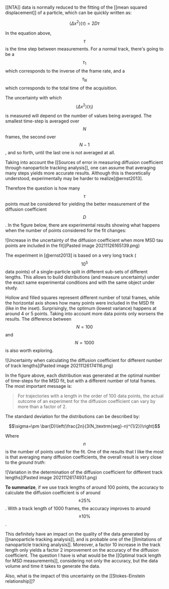 [[NTA]] data is normally reduced to the fitting of the [[mean squared displacement]] of a particle, which can be quickly written as:

$$\left<\Delta x^2\right>(\tau) = 2D\tau$$

In the equation above, $$\tau$$ is the time step between measurements. For a normal track, there's going to be a $$\tau_1$$ which corresponds to the inverse of the frame rate, and a $$\tau_N$$ which corresponds to the total time of the acquisition. 

The uncertainty with which $$\left<\Delta x^2\right>(\tau_i)$$ is measured will depend on the number of values being averaged. The smallest time-step is averaged over $$N$$ frames, the second over $$N-1$$, and so forth, until the last one is not averaged at all. 

Taking into account the [[Sources of error in measuring diffusion coefficient through nanoparticle tracking analysis]], one can assume that averaging many steps yields more accurate results. Although this is theoretically understood, experimentally may be harder to realize[@ernst2013]. 

Therefore the question is how many $$\tau$$ points must be considered for yielding the better measurement of the diffusion coefficient $$D$$. In the figure below, there are experimental results showing what happens when the number of points considered for the fit changes:

![Increase in the uncertainty of the diffusion coefficient when more MSD tau points are included in the fit](Pasted image 20211126165139.png)

The experiment in [@ernst2013] is based on a very long track ($$10^5$$ data points) of a single-particle split in different sub-sets of different lengths. This allows to build distributions (and measure uncertainty) under the exact same experimental conditions and with the same object under study. 

Hollow and filled squares represent different number of total frames, while the horizontal axis shows how many points were included in the MSD fit (like in the inset). Surprisingly, the optimum (lowest variance) happens at around 4 or 5 points. Taking into account more data points only worsens the results. The difference between $$N=100$$ and $$N=1000$$ is also worth exploring. 

![Uncertainty when calculating the diffusion coefficient for different number of track lengths](Pasted image 20211126174116.png)

In the figure above, each distribution was generated at the optimal number of time-steps for the MSD fit, but with a different number of total frames. The most important message is:

> For trajectories with a length in the order of 100 data points, the actual outcome of an experiment for the diffusion coefficient can vary by more than a factor of 2. 

The standard deviation for the distributions can be described by:

$$\sigma=\pm \bar{D}\left(\frac{2n}{3(N_\textrm{seg}-n)^{1/2}}\right)$$

Where $$n$$ is the number of points used for the fit. One of the results that I like the most is that averaging many diffusion coefficients, the overall result is very close to the *ground truth*:

![Variation in the determination of the diffusion coefficient for different track lengths](Pasted image 20211126174931.png)

**To summarize**, if we use track lengths of around 100 points, the accuracy to calculate the diffusion coefficient is of around $$\pm25\%$$. With a track length of 1000 frames, the accuracy improves to around $$\pm10\%$$. 

This definitely have an impact on the quality of the data generated by [[nanoparticle tracking analysis]], and is probable one of the [[limitations of nanoparticle tracking analysis]]. Moreover, a factor 10 increase in the track length only yields a factor 2 improvement on the accuracy of the diffusion coefficient. The question I have is what would be the [[Optimal track length for MSD measurements]], considering not only the accuracy, but the data volume and time it takes to generate the data. 

Also, what is the impact of this uncertainty on the [[Stokes-Einstein relationship]]?




